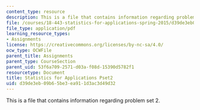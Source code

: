 ```yaml
---
content_type: resource
description: This is a file that contains information regarding problem set 2.
file: /courses/18-443-statistics-for-applications-spring-2015/d39de3eb09b65be3ea911d3ac3d49d32_MIT18_443S15_Pset2.pdf
file_type: application/pdf
learning_resource_types:
- Assignments
license: https://creativecommons.org/licenses/by-nc-sa/4.0/
ocw_type: OCWFile
parent_title: Assignments
parent_type: CourseSection
parent_uid: 53f6a709-2571-d03a-f08d-15390d5782f1
resourcetype: Document
title: Statistics for Applications Pset2
uid: d39de3eb-09b6-5be3-ea91-1d3ac3d49d32
---
```

This is a file that contains information regarding problem set 2.